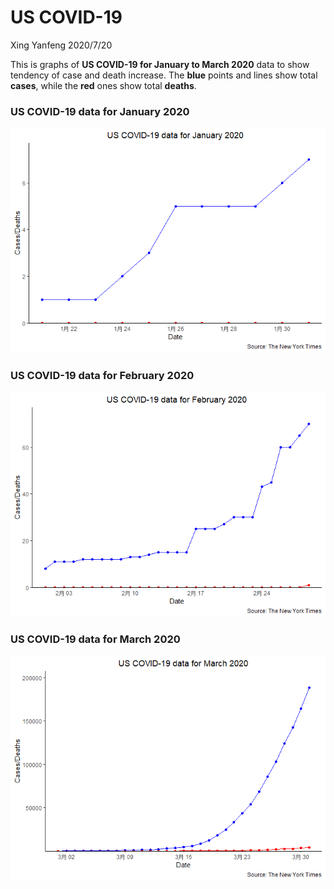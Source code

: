 US COVID-19
================
Xing Yanfeng
2020/7/20

This is graphs of **US COVID-19 for January to March 2020** data to show
tendency of case and death increase. The **blue** points and lines show
total **cases**, while the **red** ones show total **deaths**.

### US COVID-19 data for January 2020

![](US-COVID-19_files/figure-gfm/Jan-1.png)<!-- -->

### US COVID-19 data for February 2020

![](US-COVID-19_files/figure-gfm/Feb-1.png)<!-- -->

### US COVID-19 data for March 2020

![](US-COVID-19_files/figure-gfm/Mar-1.png)<!-- -->
